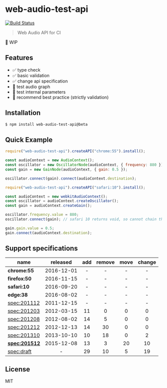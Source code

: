 # web-audio-test-api
[![Build Status](https://img.shields.io/travis/mohayonao/web-audio-test-api-2.svg?style=flat-square)](https://travis-ci.org/mohayonao/web-audio-test-api-2)

> Web Audio API for CI

:construction_worker: WIP

## Features

- :white_check_mark: type check
- :white_check_mark: basic validation
- :white_check_mark: change api specification
- :construction_worker: test audio graph
- :construction_worker: test internal parameters
- :construction_worker: recommend best practice (strictly validation)

## Installation

```sh
$ npm install web-audio-test-api@beta
```

## Quick Example

```js
require("web-audio-test-api").createAPI("chrome:55").install();

const audioContext = new AudioContext();
const oscillator = new OscillatorNode(audioContext, { frequency: 880 });
const gain = new GainNode(audioContext, { gain: 0.5 });

oscillator.connect(gain).connect(audioContext.destination);
```

```js
require("web-audio-test-api").createAPI("safari:10").install();

const audioContext = new webkitAudioContext();
const oscillator = audioContext.createOscillator();
const gain = audioContext.createGain();

oscillator.frequency.value = 880;
oscillator.connect(gain); // safari 10 returns void, so cannot chain the next.

gain.gain.value = 0.5;
gain.connect(audioContext.destination);
```

## Support specifications

| name              | released   | add    | remove | move   | change |
|-------------------|:----------:|:------:|:------:|:------:|:------:|
| **chrome:55**     | 2016-12-01 |      - |      - |      - |      - |
| **firefox:50**    | 2016-11-15 |      - |      - |      - |      - |
| **safari:10**     | 2016-09-20 |      - |      - |      - |      - |
| **edge:38**       | 2016-08-02 |      - |      - |      - |      - |
| [spec:201112]     | 2011-12-15 |      - |      - |      - |      - |
| [spec:201203]     | 2012-03-15 |     11 |      0 |      0 |      0 |
| [spec:201208]     | 2012-08-02 |     14 |      5 |      0 |      0 |
| [spec:201212]     | 2012-12-13 |     14 |     30 |      0 |      0 |
| [spec:201310]     | 2013-10-10 |     10 |     18 |      0 |      2 |
| **[spec:201512]** | 2015-12-08 |     13 |      3 |     20 |     10 |
| [spec:draft]      |          - |     29 |     10 |      5 |     19 |

[spec:201112]: https://www.w3.org/TR/2011/WD-webaudio-20111215/
[spec:201203]: https://www.w3.org/TR/2012/WD-webaudio-20120315/
[spec:201208]: https://www.w3.org/TR/2012/WD-webaudio-20120802/
[spec:201212]: https://www.w3.org/TR/2012/WD-webaudio-20121213/
[spec:201310]: https://www.w3.org/TR/2013/WD-webaudio-20131010/
[spec:201512]: https://www.w3.org/TR/2015/WD-webaudio-20151208/
[spec:draft]: https://webaudio.github.io/web-audio-api/

## License
MIT
